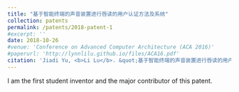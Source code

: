 ```yaml
---
title: "基于智能终端的声音装置进行唇读的用户认证方法及系统"
collection: patents
permalink: /patents/2018-patent-1
#excerpt: ''
date: 2018-10-26
#venue: 'Conference on Advanced Computer Architecture (ACA 2016)'
#paperurl: 'http://lynnlilu.github.io/files/ACA16.pdf'
citation: 'Jiadi Yu, <b>Li Lu</b>. &quot;基于智能终端的声音装置进行唇读的用户认证方法及系统.&quot; <i>ZL201710952236.9</i>. 2018. P.R.China.'
---
```


I am the first student inventor and the major contributor of this patent.
